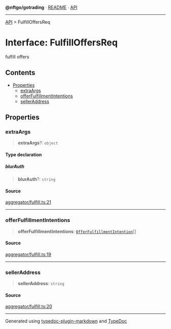 **@nftgo/gotrading** ∙ [README](../README.md) ∙ [API](../exports.md)

***

[API](../exports.md) > FulfillOffersReq

# Interface: FulfillOffersReq

fulfill offers

## Contents

- [Properties](FulfillOffersReq.md#properties)
  - [extraArgs](FulfillOffersReq.md#extraargs)
  - [offerFulfillmentIntentions](FulfillOffersReq.md#offerfulfillmentintentions)
  - [sellerAddress](FulfillOffersReq.md#selleraddress)

## Properties

### extraArgs

> **extraArgs**?: `object`

#### Type declaration

##### blurAuth

> **blurAuth**?: `string`

#### Source

[aggregator/fulfill.ts:21](https://github.com/NFTGo/GoTrading/blob/1fa3b8d/src/types/aggregator/fulfill.ts#L21)

***

### offerFulfillmentIntentions

> **offerFulfillmentIntentions**: [`OfferFulfillmentIntention`](OfferFulfillmentIntention.md)[]

#### Source

[aggregator/fulfill.ts:19](https://github.com/NFTGo/GoTrading/blob/1fa3b8d/src/types/aggregator/fulfill.ts#L19)

***

### sellerAddress

> **sellerAddress**: `string`

#### Source

[aggregator/fulfill.ts:20](https://github.com/NFTGo/GoTrading/blob/1fa3b8d/src/types/aggregator/fulfill.ts#L20)

***

Generated using [typedoc-plugin-markdown](https://www.npmjs.com/package/typedoc-plugin-markdown) and [TypeDoc](https://typedoc.org/)
